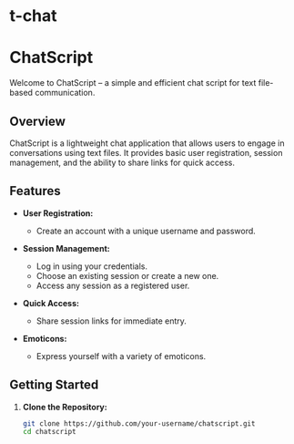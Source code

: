 # t-chat
# ChatScript

Welcome to ChatScript – a simple and efficient chat script for text file-based communication.

## Overview

ChatScript is a lightweight chat application that allows users to engage in conversations using text files. It provides basic user registration, session management, and the ability to share links for quick access.

## Features

- **User Registration:**
  - Create an account with a unique username and password.

- **Session Management:**
  - Log in using your credentials.
  - Choose an existing session or create a new one.
  - Access any session as a registered user.

- **Quick Access:**
  - Share session links for immediate entry.

- **Emoticons:**
  - Express yourself with a variety of emoticons.

## Getting Started

1. **Clone the Repository:**
   ```bash
   git clone https://github.com/your-username/chatscript.git
   cd chatscript

 
